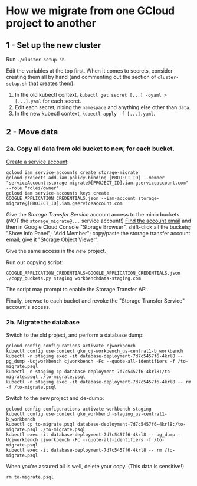 How we migrate from one GCloud project to another
=================================================

1 - Set up the new cluster
--------------------------

Run `./cluster-setup.sh`.

Edit the variables at the top first. When it comes to secrets, consider
creating them all by hand (and commenting out the section of `cluster-setup.sh`
that creates them).

1. In the old kubectl context, `kubectl get secret [...] -oyaml >[...].yaml` for each secret.
1. Edit each secret, nixing the `namespace` and anything else other than `data`.
1. In the new kubectl context, `kubectl apply -f [...].yaml`.

2 - Move data
-------------

### 2a. Copy all data from old bucket to new, for each bucket.

[Create a service account](https://cloud.google.com/docs/authentication/getting-started#creating_a_service_account):
```
gcloud iam service-accounts create storage-migrate
gcloud projects add-iam-policy-binding [PROJECT_ID] --member "serviceAccount:storage-migrate@[PROJECT_ID].iam.gserviceaccount.com" --role "roles/owner"
gcloud iam service-accounts keys create GOOGLE_APPLICATION_CREDENTIALS.json --iam-account storage-migrate@[PROJECT_ID].iam.gserviceaccount.com
```

Give the *Storage Transfer Service* account access to the minio buckets. (*NOT*
the `storage_migrate@...` service account!) [Find the account email](https://cloud.google.com/storage-transfer/docs/reference/rest/v1/googleServiceAccounts/get?apix_params=%7B%22projectId%22%3A%22workbench-staging%22%7D)
and then in Google Cloud Console "Storage Browser", shift-click all the
buckets; "Show Info Panel"; "Add Member"; copy/paste the storage transfer
account email; give it "Storage Object Viewer".

Give the same access in the *new* project.

Run our copying script:
```
GOOGLE_APPLICATION_CREDENTIALS=GOOGLE_APPLICATION_CREDENTIALS.json ./copy_buckets.py staging workbenchdata-staging.com
```

The script may prompt to enable the Storage Transfer API.

Finally, browse to each bucket and revoke the "Storage Transfer Service"
account's access.


### 2b. Migrate the database

Switch to the old project, and perform a database dump:

```
gcloud config configurations activate cjworkbench
kubectl config use-context gke_cj-workbench_us-central1-b_workbench
kubectl -n staging exec -it database-deployment-7d7c5457f6-4krl8 -- pg_dump -Ucjworkbench cjworkbench -Fc --quote-all-identifiers -f /to-migrate.psql
kubectl -n staging cp database-deployment-7d7c5457f6-4krl8:/to-migrate.psql ./to-migrate.psql
kubectl -n staging exec -it database-deployment-7d7c5457f6-4krl8 -- rm -f /to-migrate.psql
```

Switch to the new project and de-dump:

```
gcloud config configurations activate workbench-staging
kubectl config use-context gke_workbench-staging_us-central1-b_workbench
kubectl cp to-migrate.psql database-deployment-7d7c5457f6-4krl8:/to-migrate.psql ./to-migrate.psql
kubectl exec -it database-deployment-7d7c5457f6-4krl8 -- pg_dump -Ucjworkbench cjworkbench -Fc --quote-all-identifiers -f /to-migrate.psql
kubectl exec -it database-deployment-7d7c5457f6-4krl8 -- rm /to-migrate.psql
```

When you're assured all is well, delete your copy. (This data is sensitive!)

```
rm to-migrate.psql
```
